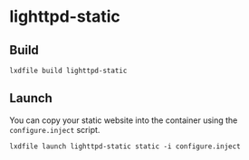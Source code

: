 lighttpd-static
===============

Build
-----

```
lxdfile build lighttpd-static
```

Launch
------

You can copy your static website into the container using the `configure.inject` script.

```
lxdfile launch lighttpd-static static -i configure.inject
```

